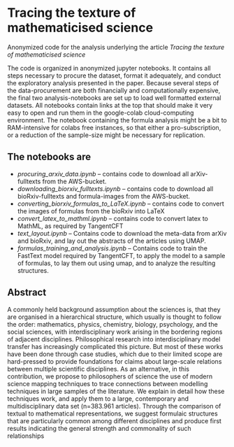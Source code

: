 # Tracing the texture of mathematicised science
Anonymized code for the analysis underlying the article  *Tracing the texture of mathematicised science*

The code is organized in anonymized jupyter notebooks. It contains all steps necessary to procure the dataset, format it adequately, and conduct the exploratory analysis presented in the paper. Because several steps of the data-procurement are both financially and computationally expensive, the final two analysis-notebooks are set up to load well formatted external datasets. All notebooks contain links at the top that should make it very easy to open and run them in the google-colab cloud-computing environment. The notebook containing the formula analysis might be a bit to RAM-intensive for colabs free instances, so that either  a pro-subscription, or a reduction of the sample-size might be necessary for replication.

## The notebooks are

* *procuring_arxiv_data.ipynb* – contains code to download all arXiv-fulltexts from the AWS-bucket.
* *downloading_biorxiv_fulltexts.ipynb* – contains code to download all bioRxiv-fulltexts and formula-images from the AWS-bucket.
* *converting_biorxiv_formulas_to_LaTeX.ipynb* – contains code to convert the images of formulas from the bioRxiv into LaTeX
* *convert_latex_to_mathml.ipynb* – contains code to convert latex to MathML, as required by TangentCFT
* *text_layout.ipynb* – Contains code to download the meta-data from arXiv and bioRxiv, and lay out the abstracts of the articles using UMAP.
* *formulas_training_and_analysis.ipynb* – Contains code to train the FastText model required by TangentCFT, to apply the model to a sample of formulas, to lay them out using umap, and to analyze the resulting structures.

## Abstract
A commonly held background assumption about the sciences is, that they are organised in a hierarchical structure, which usually is thought to follow the order: mathematics, physics, chemistry, biology, psychology, and the social sciences, with interdisciplinary work arising in the bordering regions of adjacent disciplines. Philosophical research into interdisciplinary model transfer has increasingly complicated this picture. But most of these works have been done through case studies, which due to their limited scope are hard-pressed to provide foundations for claims about large-scale relations between multiple scientific disciplines. As an alternative, in this contribution, we propose to philosophers of science the use of modern science mapping techniques to trace connections between modelling techniques in large samples of the literature. We explain in detail how these techniques work, and apply them to a large, contemporary and multidisciplinary data set (n=383.961 articles). Through the comparison of textual to mathematical representations, we suggest formulaic structures that are particularly common among different disciplines and produce first results indicating the general strength and commonality of such relationships
